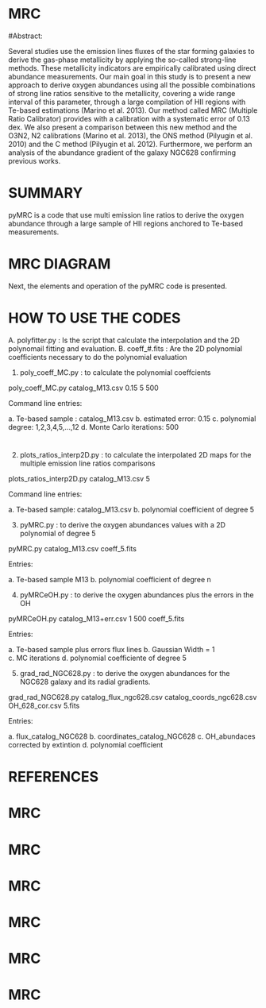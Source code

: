 # MRC

#Abstract:

Several studies use the emission lines fluxes of the star forming galaxies to derive the gas-phase metallicity by applying the so-called strong-line methods. These metallicity indicators are empirically calibrated using direct abundance measurements. Our main goal in this study is to present a new approach to derive oxygen abundances using all the possible combinations of strong line ratios sensitive to the metallicity, covering a wide range interval of this parameter,  through a large compilation of HII regions with Te-based estimations (Marino et al. 2013). Our method called MRC (Multiple Ratio Calibrator) provides with a calibration with a systematic error of 0.13 dex. We also present a comparison between this new method and the O3N2, N2 calibrations (Marino et al. 2013), the ONS method (Pilyugin et al. 2010) and the C method (Pilyugin et al. 2012). Furthermore, we perform an analysis of the abundance gradient of the galaxy NGC628 confirming previous works. 


# SUMMARY

pyMRC is a code that use multi emission line ratios to derive the oxygen abundance through a large sample of HII regions anchored to Te-based measurements. 

# MRC DIAGRAM 

Next, the elements and operation of the pyMRC code is presented. 





# HOW TO USE THE CODES


A. polyfitter.py : Is the script that calculate the interpolation and the 2D polynomail fitting and evaluation.
B. coeff_#.fits : Are the 2D polynomial coefficients necessary to do the polynomial evaluation


1. poly_coeff_MC.py : to calculate the polynomial coeffcients  


poly_coeff_MC.py  catalog_M13.csv 0.15 5 500


Command line entries: 

a. Te-based sample : catalog_M13.csv 
b. estimated error: 0.15
c. polynomial degree: 1,2,3,4,5,...,12
d. Monte Carlo iterations: 500

#
2. plots_ratios_interp2D.py : to calculate the interpolated 2D maps for the multiple emission line ratios comparisons


plots_ratios_interp2D.py catalog_M13.csv 5


Command line entries:

a. Te-based sample: catalog_M13.csv
b. polynomial coefficient of degree 5 



3. pyMRC.py : to derive the oxygen abundances values with a 2D polynomial of degree 5


pyMRC.py catalog_M13.csv coeff_5.fits


Entries:

a. Te-based sample M13
b. polynomial coefficient of degree n




4. pyMRCeOH.py : to derive the oxygen abundances plus the errors in the OH 

pyMRCeOH.py catalog_M13+err.csv 1 500 coeff_5.fits

Entries:

a. Te-based sample plus errors flux lines 
b. Gaussian Width = 1  
c. MC iterations
d. polynomial coefficiente of degree 5



5. grad_rad_NGC628.py : to derive the oxygen abundances for the NGC628 galaxy and its radial gradients.



grad_rad_NGC628.py catalog_flux_ngc628.csv catalog_coords_ngc628.csv OH_628_cor.csv 5.fits


Entries:

a. flux_catalog_NGC628
b. coordinates_catalog_NGC628
c. OH_abundaces corrected by extintion
d. polynomial coefficient


# REFERENCES
#
# MRC
# MRC
# MRC
# MRC
# MRC
# MRC
